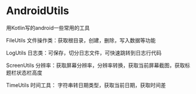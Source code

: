 # AndroidUtils
用Kotlin写的android一些常用的工具 

FileUtils 文件操作类：获取根目录，创建，删除，写入数据等功能

LogUtils 日志类：可保存，切分日志文件，可快速跳转到日志行代码

ScreenUtils 分辨率：获取屏幕分辨率，分辨率转换，获取当前屏幕截图，获取标题栏状态栏高度

TimeUtils 时间工具： 字符串转日期类型，获取当前日期，获取时间差


